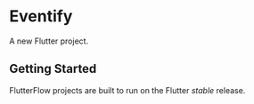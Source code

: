 # Eventify

A new Flutter project.

## Getting Started

FlutterFlow projects are built to run on the Flutter _stable_ release.
